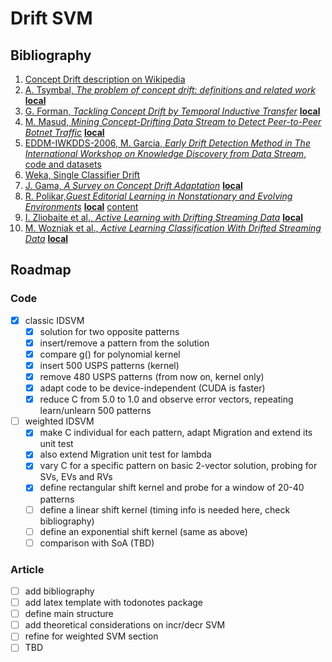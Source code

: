 # Drift SVM


## Bibliography
1. [Concept Drift description on Wikipedia](http://en.wikipedia.org/wiki/Concept_drift)
2. [A. Tsymbal, _The problem of concept drift: definitions and related work_](http://www.scss.tcd.ie/publications/tech-reports/reports.04/TCD-CS-2004-15.pdf) [**local**](bibliography/TCD-CS-2004-15.pdf)
3. [G. Forman, _Tackling Concept Drift by Temporal Inductive Transfer_](https://www.hpl.hp.com/techreports/2006/HPL-2006-20R1.pdf) [**local**](bibliography/HPL-2006-20R1.pdf)
4. [M. Masud, _Mining Concept-Drifting Data Stream to Detect Peer-to-Peer Botnet Traffic_](https://personal.utdallas.edu/~bxt043000/Publications/Technical-Reports/UTDCS-05-08.pdf) [**local**](bibliography/UTDCS-05-08.pdf)
5. [EDDM-IWKDDS-2006, M. Garcia, _Early Drift Detection Method in The International Workshop on Knowledge Discovery from Data Stream_, code and datasets](https://web.archive.org/web/20070322063617/http://iaia.lcc.uma.es/Members/mbaena/papers/eddm/)
6. [Weka, Single Classifier Drift](https://moa.cms.waikato.ac.nz/details/classification/using-weka/)
7. [J. Gama, _A Survey on Concept Drift Adaptation_](https://www.win.tue.nl/~mpechen/publications/pubs/Gama_ACMCS_AdaptationCD_accepted.pdf) [**local**](bibliography/Gama_ACMCS_AdaptationCD_accepted.pdf)
8. [R. Polikar,*Guest Editorial Learning in Nonstationary and Evolving Environments*](http://home.deib.polimi.it/alippi/pdf/guest_editorial_2014.pdf) [**local**](bibliography/guest_editorial_2014.pdf) [content](https://dblp.org/db/journals/tnn/tnn25)
9. [I. Zliobaite et al., *Active Learning with Drifting Streaming Data*](https://www.researchgate.net/publication/260354315_Active_Learning_With_Drifting_Streaming_Data) [**local**](bibliography/Active_Learning_With_Drifting_Streaming_Data.pdf)
10. [M. Wozniak et al., *Active Learning Classification With Drifted Streaming Data*](https://www.sciencedirect.com/science/article/pii/S187705091631002X) [**local**](bibliography/Active_Learning_With_Drifting_Streaming_Data.pdf)

## Roadmap

### Code
- [x] classic IDSVM
  - [x] solution for two opposite patterns
  - [x] insert/remove a pattern from the solution
  - [x] compare g() for polynomial kernel 
  - [x] insert 500 USPS patterns (kernel)
  - [x] remove 480 USPS patterns (from now on, kernel only)
  - [x] adapt code to be device-independent (CUDA is faster)
  - [x] reduce C from 5.0 to 1.0 and observe error vectors, repeating learn/unlearn 500 patterns
- [ ] weighted IDSVM
  - [x] make C individual for each pattern, adapt Migration and extend its unit test
  - [x] also extend Migration unit test for lambda
  - [x] vary C for a specific pattern on basic 2-vector solution, probing for SVs, EVs and RVs
  - [x] define rectangular shift kernel and probe for a window of 20-40 patterns
  - [ ] define a linear shift kernel (timing info is needed here, check bibliography)
  - [ ] define an exponential shift kernel (same as above)
  - [ ] comparison with SoA (TBD)

### Article
- [ ] add bibliography
- [ ] add latex template with todonotes package
- [ ] define main structure
- [ ] add theoretical considerations on incr/decr SVM
- [ ] refine for weighted SVM section
- [ ] TBD
